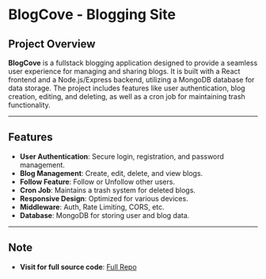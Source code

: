 # BlogCove - Blogging Site

## Project Overview

**BlogCove** is a fullstack blogging application designed to provide a seamless user experience for managing and sharing blogs. It is built with a React frontend and a Node.js/Express backend, utilizing a MongoDB database for data storage. The project includes features like user authentication, blog creation, editing, and deleting, as well as a cron job for maintaining trash functionality.


---

## Features

- **User Authentication**: Secure login, registration, and password management.
- **Blog Management**: Create, edit, delete, and view blogs.
- **Follow Feature**: Follow or Unfollow other users.
- **Cron Job**: Maintains a trash system for deleted blogs.
- **Responsive Design**: Optimized for various devices.
- **Middleware**: Auth, Rate Limiting, CORS, etc.
- **Database**: MongoDB for storing user and blog data.

---

## Note

- **Visit for full source code**: [Full Repo](https://github.com/thewelshfiend/BlogCove_Backend)
